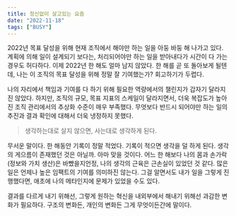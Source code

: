 ```yaml
---
title: 정신없이 살고있는 요즘
date: "2022-11-18"
tags: ["BUSY"]
---
```


2022년 목표 달성을 위해 현재 조직에서 해야만 하는 일을 아둥 바둥 해 나가고 있다. 
계획에 의해 일이 설계되기 보다는, 처리되어야만 하는 일을 받아내다가 시간이 다 가는 경우도 허다하다. 이제 2022년 한 해도 얼마 남지 않았다. 한 해를 곧 또 돌아보게 될텐데, 나는 이 조직의 목표 달성을 위해 정말 잘 기여했는가? 회고하기가 두렵다. 

나의 자리에서 책임과 기여를 다 하기 위해 필요한 역량에서의 챌린지가 갑자기 달라지진 않았다. 하지만, 조직의 규모, 목표 지표의 스케일이 달라지면서, 더욱 복잡도가 높아진 조직 관리에서의 추상화 수준이 매우 부족했다. 무엇보다 반드시 되어야만 하는 일의 추진과 결과 확인에 대해서 더욱 냉정하지 못했다. 

> 생각하는대로 살지 않으면, 사는대로 생각하게 된다.

무서운 말이다. 한 해동안 기록이 정말 적었다. 기록이 적으면 생각을 덜 하게 된다. 생각의 게으름이 존재했던 것은 아닐까. 아마 맞을 것이다. 어느 한 해보다 나의 몸과 손가락 (정보와 가치 생산)은 바빴을지언정, 나의 생각의 근육은 근손실이 있었던 것 같다. 많은 일은 언제나 높은 임팩트의 기여를 의미하진 않는다. 그걸 알면서도 내가 일을 그렇게 진행했다면, 애초에 나의 메타인지에 문제가 있었을 수도 있다. 

결과를 다르게 내기 위해선, 그렇게 원하는 혁신을 내외부에서 해내기 위해선 과감한 변화가 필요하다. 구조의 변화든, 개인의 변화든 그게 무엇이든간에 말이다. 